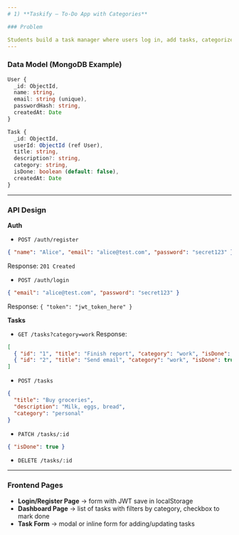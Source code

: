```yaml
---
# 1) **Taskify — To-Do App with Categories**

### Problem

Students build a task manager where users log in, add tasks, categorize them, and mark them as done.
---
```


### Data Model (MongoDB Example)

```ts
User {
  _id: ObjectId,
  name: string,
  email: string (unique),
  passwordHash: string,
  createdAt: Date
}

Task {
  _id: ObjectId,
  userId: ObjectId (ref User),
  title: string,
  description?: string,
  category: string,
  isDone: boolean (default: false),
  createdAt: Date
}
```

---

### API Design

**Auth**

- `POST /auth/register`

```json
{ "name": "Alice", "email": "alice@test.com", "password": "secret123" }
```

Response: `201 Created`

- `POST /auth/login`

```json
{ "email": "alice@test.com", "password": "secret123" }
```

Response: `{ "token": "jwt_token_here" }`

**Tasks**

- `GET /tasks?category=work`
  Response:

```json
[
  { "id": "1", "title": "Finish report", "category": "work", "isDone": false },
  { "id": "2", "title": "Send email", "category": "work", "isDone": true }
]
```

- `POST /tasks`

```json
{
  "title": "Buy groceries",
  "description": "Milk, eggs, bread",
  "category": "personal"
}
```

- `PATCH /tasks/:id`

```json
{ "isDone": true }
```

- `DELETE /tasks/:id`

---

### Frontend Pages

- **Login/Register Page** → form with JWT save in localStorage
- **Dashboard Page** → list of tasks with filters by category, checkbox to mark done
- **Task Form** → modal or inline form for adding/updating tasks
